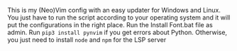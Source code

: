 This is my (Neo)Vim config with an easy updater for Windows and Linux. You just have to run the script according to your operating system and it will put the configurations in the right place. Run the Install Font.bat file as admin.
Run ```pip3 install pynvim``` if you get errors about Python. Otherwise, you just need to install ```node``` and ```npm``` for the LSP server
